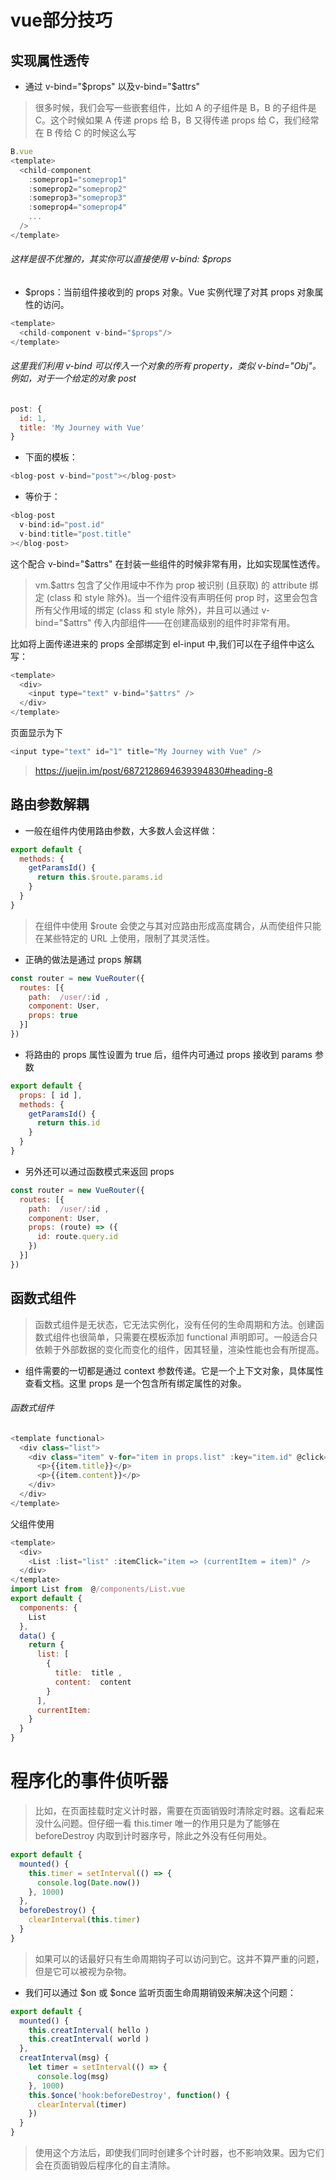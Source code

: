 # vue部分技巧
## 实现属性透传
- 通过 v-bind="$props" 以及v-bind="$attrs"
> 很多时候，我们会写一些嵌套组件，比如 A 的子组件是 B，B 的子组件是 C。这个时候如果 A 传递 props 给 B，B 又得传递 props 给 C，我们经常在 B 传给 C 的时候这么写

```js
B.vue
<template>
  <child-component
    :someprop1="someprop1"
    :someprop2="someprop2"
    :someprop3="someprop3"
    :someprop4="someprop4"
    ...
  />
</template>
```

###### 这样是很不优雅的，其实你可以直接使用 v-bind: $props
- $props：当前组件接收到的 props 对象。Vue 实例代理了对其 props 对象属性的访问。

```js
<template>
  <child-component v-bind="$props"/>
</template>
```

###### 这里我们利用 v-bind 可以传入一个对象的所有 property，类似 v-bind="Obj"。例如，对于一个给定的对象 post

```js
post: {
  id: 1,
  title: 'My Journey with Vue'
}
```

- 下面的模板：

```js
<blog-post v-bind="post"></blog-post>
```

- 等价于：

```js
<blog-post
  v-bind:id="post.id"
  v-bind:title="post.title"
></blog-post>
```


这个配合 v-bind="$attrs" 在封装一些组件的时候非常有用，比如实现属性透传。
> vm.$attrs 包含了父作用域中不作为 prop 被识别 (且获取) 的 attribute 绑定 (class 和 style 除外)。当一个组件没有声明任何 prop 时，这里会包含所有父作用域的绑定 (class 和 style 除外)，并且可以通过 v-bind="$attrs" 传入内部组件——在创建高级别的组件时非常有用。

比如将上面传递进来的 props 全部绑定到 el-input 中,我们可以在子组件中这么写：

```js
<template>
  <div>
    <input type="text" v-bind="$attrs" />
  </div>
</template>
```
页面显示为下

```js
<input type="text" id="1" title="My Journey with Vue" />
```
> https://juejin.im/post/6872128694639394830#heading-8


## 路由参数解耦
- 一般在组件内使用路由参数，大多数人会这样做：
```js
export default {
  methods: {
    getParamsId() {
      return this.$route.params.id
    }
  }
}
```
> 在组件中使用 $route 会使之与其对应路由形成高度耦合，从而使组件只能在某些特定的 URL 上使用，限制了其灵活性。

- 正确的做法是通过 props 解耦
```js
const router = new VueRouter({
  routes: [{
    path:  /user/:id ,
    component: User,
    props: true
  }]
})
```
- 将路由的 props 属性设置为 true 后，组件内可通过 props 接收到 params 参数
```js
export default {
  props: [ id ],
  methods: {
    getParamsId() {
      return this.id
    }
  }
}
```
- 另外还可以通过函数模式来返回 props
```js
const router = new VueRouter({
  routes: [{
    path:  /user/:id ,
    component: User,
    props: (route) => ({
      id: route.query.id
    })
  }]
})
```
## 函数式组件
> 函数式组件是无状态，它无法实例化，没有任何的生命周期和方法。创建函数式组件也很简单，只需要在模板添加 functional 声明即可。一般适合只依赖于外部数据的变化而变化的组件，因其轻量，渲染性能也会有所提高。

- 组件需要的一切都是通过 context 参数传递。它是一个上下文对象，具体属性查看文档。这里 props 是一个包含所有绑定属性的对象。

###### 函数式组件
```js
<template functional>
  <div class="list">
    <div class="item" v-for="item in props.list" :key="item.id" @click="props.itemClick(item)">
      <p>{{item.title}}</p>
      <p>{{item.content}}</p>
    </div>
  </div>
</template>
```
父组件使用
```js
<template>
  <div>
    <List :list="list" :itemClick="item => (currentItem = item)" />
  </div>
</template>
import List from  @/components/List.vue
export default {
  components: {
    List
  },
  data() {
    return {
      list: [
        {
          title:  title ,
          content:  content
        }
      ],
      currentItem:
    }
  }
}
```

# 程序化的事件侦听器
> 比如，在页面挂载时定义计时器，需要在页面销毁时清除定时器。这看起来没什么问题。但仔细一看 this.timer 唯一的作用只是为了能够在 beforeDestroy 内取到计时器序号，除此之外没有任何用处。
```js
export default {
  mounted() {
    this.timer = setInterval(() => {
      console.log(Date.now())
    }, 1000)
  },
  beforeDestroy() {
    clearInterval(this.timer)
  }
}
```
> 如果可以的话最好只有生命周期钩子可以访问到它。这并不算严重的问题，但是它可以被视为杂物。

- 我们可以通过 $on 或 $once 监听页面生命周期销毁来解决这个问题：
```js
export default {
  mounted() {
    this.creatInterval( hello )
    this.creatInterval( world )
  },
  creatInterval(msg) {
    let timer = setInterval(() => {
      console.log(msg)
    }, 1000)
    this.$once('hook:beforeDestroy', function() {
      clearInterval(timer)
    })
  }
}
```
> 使用这个方法后，即使我们同时创建多个计时器，也不影响效果。因为它们会在页面销毁后程序化的自主清除。